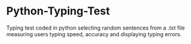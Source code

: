 # Python-Typing-Test
Typing test coded in python selecting random sentences from a .txt file measuring users typing speed, accuracy and displaying typing errors.

